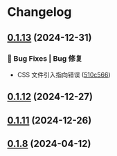 # Changelog

## [0.1.13](https://github.com/tanghongxin/vue3-amap/compare/v0.1.12...v0.1.13) (2024-12-31)

### 🐛 Bug Fixes | Bug 修复

* CSS 文件引入指向错误 ([510c566](https://github.com/tanghongxin/vue3-amap/commit/510c566739a53a99826801b62a9226dafda28f2c))

## [0.1.12](https://github.com/tanghongxin/vue3-amap/compare/v0.1.11...v0.1.12) (2024-12-27)

## [0.1.11](https://github.com/tanghongxin/vue3-amap/compare/v0.1.10...v0.1.11) (2024-12-26)

## [0.1.8](https://github.com/tanghongxin/vue3-amap/compare/v0.1.7...v0.1.8) (2024-04-12)
